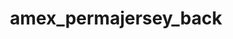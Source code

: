 ---
layout: default
category: bts
tags: [" LED"," wearable"]
video: "https://player.vimeo.com/video/312195819?badge=0&amp;autopause=0&amp;player_id=0&amp;app_id=72231"
title: "amex_permajersey_back"
thumbnail: "https://i.vimeocdn.com/video/753210827_295x166.jpg?r=pad"
---